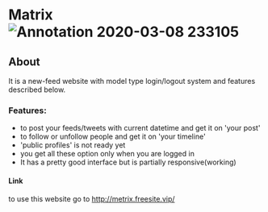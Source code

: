 # Matrix    ![Annotation 2020-03-08 233105](https://user-images.githubusercontent.com/56539752/76168335-fd3e6400-6194-11ea-84a0-774eebfdfe6b.png)   

## About
It is a new-feed website with model type login/logout system and features described below.

### Features:
- to post your feeds/tweets with current datetime and get it on 'your post'
- to follow or unfollow people and get it on 'your timeline'
- 'public profiles' is not ready yet
- you get all these option only when you are logged in 
- It has a pretty good interface but is partially responsive(working)

#### Link
to use this website go to http://metrix.freesite.vip/
